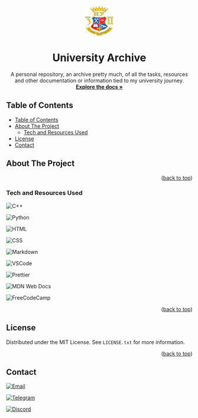 <a name="readme-top"></a>

<!-- PROJECT LOGO -->
<br />
<div align="center">
  <a href="https://github.com/seesmof/university">
    <img src="./blueprint/logo.png" alt="Logo" width="80" height="80">
  </a>

<h1 align="center">University Archive</h1>

  <p align="center">
    A personal repository, an archive pretty much, of all the tasks, resources and other documentation or information tied to my university journey.
    <br />
    <a href="https://github.com/seesmof/university"><strong>Explore the docs »</strong></a>
    <br />
  </p>
</div>

<!-- TABLE OF CONTENTS -->

## Table of Contents

- [Table of Contents](#table-of-contents)
- [About The Project](#about-the-project)
  - [Tech and Resources Used](#tech-and-resources-used)
- [License](#license)
- [Contact](#contact)

<!-- ABOUT THE PROJECT -->

## About The Project

<p align="right">(<a href="#readme-top">back to top</a>)</p>

### Tech and Resources Used

![C++](https://img.shields.io/badge/C%2B%2B-00599C?style=for-the-badge&logo=c%2B%2B&logoColor=white)
<br>

![Python](https://img.shields.io/badge/Python-3776AB?style=for-the-badge&logo=python&logoColor=white)
<br>

![HTML](https://img.shields.io/badge/HTML-239120?style=for-the-badge&logo=html5&logoColor=white)
<br>

![CSS](https://img.shields.io/badge/CSS-239120?&style=for-the-badge&logo=css3&logoColor=white)
<br>

![Markdown](https://img.shields.io/badge/Markdown-000000?style=for-the-badge&logo=markdown&logoColor=white)
<br>

![VSCode](https://img.shields.io/badge/Visual_Studio_Code-0078D4?style=for-the-badge&logo=visual%20studio%20code&logoColor=white)
<br>

![Prettier](https://img.shields.io/badge/prettier-1A2C34?style=for-the-badge&logo=prettier&logoColor=F7BA3E)
<br>

![MDN Web Docs](https://img.shields.io/badge/MDN_Web_Docs-black?style=for-the-badge&logo=mdnwebdocs&logoColor=white)
<br>

![FreeCodeCamp](https://img.shields.io/badge/freecodecamp-27273D?style=for-the-badge&logo=freecodecamp&logoColor=white)
<br>

<p align="right">(<a href="#readme-top">back to top</a>)</p>

<!-- LICENSE -->

## License

Distributed under the MIT License. See `LICENSE.txt` for more information.

<p align="right">(<a href="#readme-top">back to top</a>)</p>

<!-- CONTACT -->

## Contact

[![Email](https://img.shields.io/badge/Gmail-D14836?style=for-the-badge&logo=gmail&logoColor=white)](mailto:seesmwork@gmail.com)
<br>

[![Telegram](https://img.shields.io/badge/Telegram-2CA5E0?style=for-the-badge&logo=telegram&ogoColor=white)](https://t.me/seesmof)
<br>

[![Discord](https://img.shields.io/badge/Discord-7289DA?style=for-the-badge&logo=discord&logoColor=white)](https://discordapp.com/users/289998109226958858)
<br>
